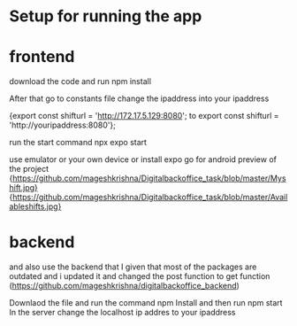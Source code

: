# Setup for running the app
 # frontend
download the code and run npm install 

After that go to constants file change the ipaddress into your ipaddress 

{export const shifturl = 'http://172.17.5.129:8080'; to export const shifturl = 'http://youripaddress:8080'};
 
run the start command  npx expo start

use emulator or your own device or install expo go for android
preview of the project
{https://github.com/mageshkrishna/Digitalbackoffice_task/blob/master/Myshift.jpg}
{https://github.com/mageshkrishna/Digitalbackoffice_task/blob/master/Availableshifts.jpg}
# backend
and also use the backend that I given that most of the packages are outdated and i updated it and changed the post function to get function (https://github.com/mageshkrishna/digitalbackoffice_backend)

Downlaod the file and run the command npm Install and then run npm start In the server change the localhost ip addres to your ipaddress
